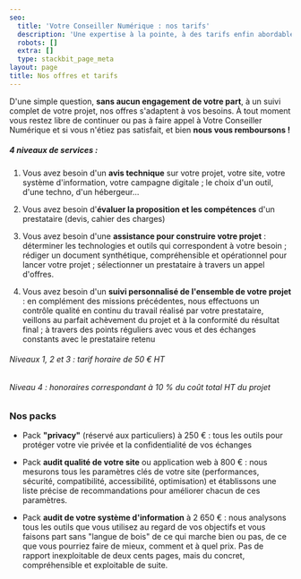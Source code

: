 ```yaml
---
seo:
  title: 'Votre Conseiller Numérique : nos tarifs'
  description: 'Une expertise à la pointe, à des tarifs enfin abordables. '
  robots: []
  extra: []
  type: stackbit_page_meta
layout: page
title: Nos offres et tarifs
---
```

D'une simple question, **sans aucun engagement de votre part**, à un suivi complet de votre projet, nos offres s'adaptent à vos besoins. À tout moment vous restez libre de continuer ou pas à faire appel à Votre Conseiller Numérique et si vous n'étiez pas satisfait, et bien **nous vous remboursons !**

##### 4 niveaux de services :

1.  Vous avez besoin d'un **avis technique** sur votre projet, votre site, votre système d'information, votre campagne digitale ; le choix d'un outil, d'une techno, d'un hébergeur...

2.  Vous avez besoin d'**évaluer la proposition et les compétences** d'un prestataire (devis, cahier des charges)

3.  Vous avez besoin d'une **assistance pour construire votre projet** : déterminer les technologies et outils qui correspondent à votre besoin ; rédiger un document synthétique, compréhensible et opérationnel pour lancer votre projet ; sélectionner un prestataire à travers un appel d'offres.

4.  Vous avez besoin d'un **suivi personnalisé de l'ensemble de votre projet** : en complément des missions précédentes, nous effectuons un contrôle qualité en continu du travail réalisé par votre prestataire, veillons au parfait achèvement du projet et à la conformité du résultat final ; à travers des points réguliers avec vous et des échanges constants avec le prestataire retenu

###### Niveaux 1, 2 et 3 : tarif horaire de 50 € HT

###### Niveau 4 : honoraires correspondant à 10 % du coût total HT du projet

### Nos packs

*   Pack **"privacy"** (réservé aux particuliers) à 250 € : tous les outils pour protéger votre vie privée et la confidentialité de vos échanges

*   Pack **audit qualité de votre site** ou application web à 800 € : nous mesurons tous les paramètres clés de votre site (performances, sécurité, compatibilité, accessibilité, optimisation) et établissons une liste précise de recommandations pour améliorer chacun de ces paramètres.

*   Pack **audit de votre système d'information** à 2 650 € : nous analysons tous les outils que vous utilisez au regard de vos objectifs et vous faisons part sans "langue de bois" de ce qui marche bien ou pas, de ce que vous pourriez faire de mieux, comment et à quel prix. Pas de rapport inexploitable de deux cents pages, mais du concret, compréhensible et exploitable de suite.
